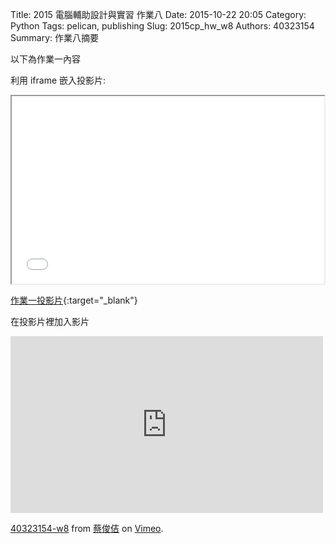 Title: 2015 電腦輔助設計與實習 作業八
Date: 2015-10-22 20:05
Category: Python
Tags: pelican, publishing
Slug: 2015cp_hw_w8
Authors: 40323154
Summary: 作業八摘要

以下為作業一內容

利用 iframe 嵌入投影片:

<iframe src="40323154_cp_w8_p.html" width="500" height="300"></iframe>

[作業一投影片](40323154_cp_w8_p.html){:target="_blank"}

在投影片裡加入影片
<iframe src="https://player.vimeo.com/video/145978048" width="500" height="283" frameborder="0" webkitallowfullscreen mozallowfullscreen allowfullscreen></iframe> <p><a href="https://vimeo.com/145978048">40323154-w8</a> from <a href="https://vimeo.com/user32614943">蔡俊佶</a> on <a href="https://vimeo.com">Vimeo</a>.</p>
